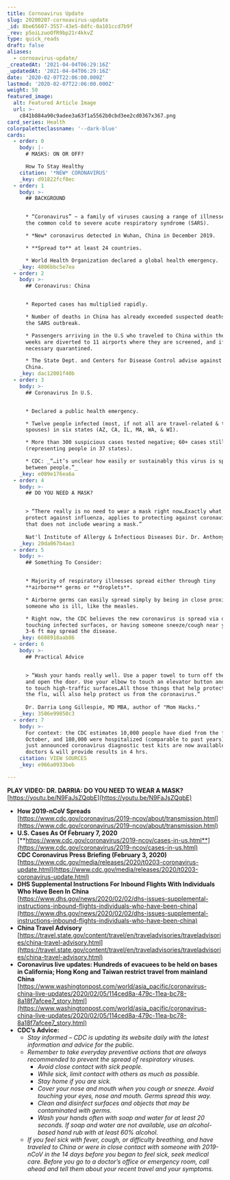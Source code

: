 ```yaml
---
title: Cornoavirus Update
slug: 20200207-cornoavirus-update
_id: 8be65607-3557-43e5-8dfc-0a101ccd7b9f
_rev: p5oiLzuoOfR9bp21r4kkvZ
type: quick_reads
draft: false
aliases:
  - cornoavirus-update/
_createdAt: '2021-04-04T06:29:16Z'
_updatedAt: '2021-04-04T06:29:16Z'
date: '2020-02-07T22:06:00.000Z'
lastmod: '2020-02-07T22:06:00.000Z'
weight: 50
featured_image:
  alt: Featured Article Image
  url: >-
    c841b884a90c9adee3a63f1a5562b0cbd3ee2cd0367x367.png
card_series: Health
colorpaletteclassname: '--dark-blue'
cards:
  - order: 0
    body: |-
      # MASKS: ON OR OFF?

      How To Stay Healthy
    citation: '*NEW* CORONAVIRUS'
    _key: d91822fcf8ec
  - order: 1
    body: >-
      ## BACKGROUND


      * “Coronavirus” ~ a family of viruses causing a range of illnesses from
      the common cold to severe acute respiratory syndrome (SARS).

      * *New* coronavirus detected in Wuhan, China in December 2019.

      * **Spread to** at least 24 countries.

      * World Health Organization declared a global health emergency.
    _key: 4806bbc5e7ea
  - order: 2
    body: >-
      ## Coronavirus: China


      * Reported cases has multiplied rapidly.

      * Number of deaths in China has already exceeded suspected deaths during
      the SARS outbreak.

      * Passengers arriving in the U.S who traveled to China within the last two
      weeks are diverted to 11 airports where they are screened, and if
      necessary quarantined.

      * The State Dept. and Centers for Disease Control advise against travel to
      China.
    _key: dac12001f40b
  - order: 3
    body: >-
      ## Coronavirus In U.S.


      * Declared a public health emergency.

      * Twelve people infected (most, if not all are travel-related & their
      spouses) in six states (AZ, CA, IL, MA, WA, & WI).

      * More than 300 suspicious cases tested negative; 60+ cases still pending
      (representing people in 37 states).

      * CDC: _“…it’s unclear how easily or sustainably this virus is spreading
      between people.”_
    _key: e089e176ea6a
  - order: 4
    body: >-
      ## DO YOU NEED A MASK?


      > “There really is no need to wear a mask right now…Exactly what you do to
      protect against influenza, applies to protecting against coronavirus – and
      that does not include wearing a mask.”  
        
      Nat'l Institute of Allergy & Infectious Diseases Dir. Dr. Anthony Fauci
    _key: 20da067b4ae3
  - order: 5
    body: >-
      ## Something To Consider:


      * Majority of respiratory illnesses spread either through tiny
      **airborne** germs or **droplets**.

      * Airborne germs can easily spread simply by being in close proximity with
      someone who is ill, like the measles.

      * Right now, the CDC believes the new coronavirus is spread via droplet;
      touching infected surfaces, or having someone sneeze/cough near you from
      3-6 ft may spread the disease.
    _key: 6608918aab86
  - order: 6
    body: >-
      ## Practical Advice


      > “Wash your hands really well. Use a paper towel to turn off the faucet
      and open the door. Use your elbow to touch an elevator button and try not
      to touch high-traffic surfaces…All those things that help protect us from
      the flu, will also help protect us from the coronavirus.”  
        
      Dr. Darria Long Gillespie, MD MBA, author of "Mom Hacks."
    _key: 3586e99850c3
  - order: 7
    body: >-
      For context: the CDC estimates 10,000 people have died from the flu since
      October, and 180,000 were hospitalized (comparable to past years). The CDC
      just announced coronavirus diagnostic test kits are now available to
      doctors & will provide results in 4 hrs.
    citation: VIEW SOURCES
    _key: e966a0933beb

---
```

**PLAY VIDEO: DR. DARRIA: DO YOU NEED TO WEAR A MASK?**  
[https://youtu.be/N9FaJsZQqbE](https://youtu.be/N9FaJsZQqbE)

* **How 2019-nCoV Spreads**  
[https://www.cdc.gov/coronavirus/2019-ncov/about/transmission.html](https://www.cdc.gov/coronavirus/2019-ncov/about/transmission.html)
* **U.S. Cases As Of February 7, 2020**  
[**https://www.cdc.gov/coronavirus/2019-ncov/cases-in-us.html**](https://www.cdc.gov/coronavirus/2019-ncov/cases-in-us.html)  
**CDC Coronavirus Press Briefing (February 3, 2020)**  
[https://www.cdc.gov/media/releases/2020/t0203-coronavirus-update.html](https://www.cdc.gov/media/releases/2020/t0203-coronavirus-update.html)
* **DHS Supplemental Instructions For Inbound Flights With Individuals Who Have Been In China**  
[https://www.dhs.gov/news/2020/02/02/dhs-issues-supplemental-instructions-inbound-flights-individuals-who-have-been-china](https://www.dhs.gov/news/2020/02/02/dhs-issues-supplemental-instructions-inbound-flights-individuals-who-have-been-china)
* **China Travel Advisory**  
[https://travel.state.gov/content/travel/en/traveladvisories/traveladvisories/china-travel-advisory.html](https://travel.state.gov/content/travel/en/traveladvisories/traveladvisories/china-travel-advisory.html)
* **Coronavirus live updates: Hundreds of evacuees to be held on bases in California; Hong Kong and Taiwan restrict travel from mainland China**  
[https://www.washingtonpost.com/world/asia_pacific/coronavirus-china-live-updates/2020/02/05/114ced8a-479c-11ea-bc78-8a18f7afcee7_story.html](https://www.washingtonpost.com/world/asia_pacific/coronavirus-china-live-updates/2020/02/05/114ced8a-479c-11ea-bc78-8a18f7afcee7_story.html)
* **CDC’s Advice:**
  * _Stay informed – CDC is updating its website daily with the latest information and advice for the public._
  * _Remember to take everyday preventive actions that are always recommended to prevent the spread of respiratory viruses._
      * _Avoid close contact with sick people._
    * _While sick, limit contact with others as much as possible._
    * _Stay home if you are sick._
    * _Cover your nose and mouth when you cough or sneeze. Avoid touching your eyes, nose and mouth. Germs spread this way._
    * _Clean and disinfect surfaces and objects that may be contaminated with germs._
    * _Wash your hands often with soap and water for at least 20 seconds. If soap and water are not available, use an alcohol-based hand rub with at least 60% alcohol._
  * _If you feel sick with fever, cough, or difficulty breathing, and have traveled to China or were in close contact with someone with 2019-nCoV in the 14 days before you began to feel sick, seek medical care. Before you go to a doctor’s office or emergency room, call ahead and tell them about your recent travel and your symptoms._